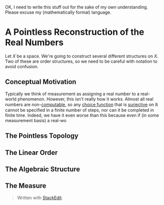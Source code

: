OK, I need to write this stuff out for the sake of my own understanding. Please excuse my (mathematically formal) language. 

# A Pointless Reconstruction of the Real Numbers
Let $X$ be a space. We're going to construct several different structures on $X$. Two of these are order structures, so we need to be careful with notation to avoid confusion.

## Conceptual Motivation
Typically we think of measurement as assigning a real number to a real-world phenomenon. However, this isn't really how it works. Almost all real numbers are non-[computable](https://en.wikipedia.org/wiki/Computable_number), so any [choice function](https://en.wikipedia.org/wiki/Choice_function) that is [surjective](https://en.wikipedia.org/wiki/Surjective_function) on $\mathbb{R}$ cannot be specified in a finite number of steps, nor can it be completed in finite time. Indeed, we have it even worse than this because even if (in some measurement basis) a real-wo

## The Pointless Topology

## The Linear Order

## The Algebraic Structure

## The Measure


> Written with [StackEdit](https://stackedit.io/).
<!--stackedit_data:
eyJoaXN0b3J5IjpbMTEwOTQ5OTYxMiw5NTg1ODQ4NTcsLTE5MD
c4OTI2MDQsMjk1NzgzNTU5LDE3MDIxNDY1NzBdfQ==
-->